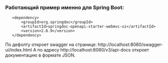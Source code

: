 ### Работающий пример именно для Spring Boot:
~~~
   <dependency>
       <groupId>org.springdoc</groupId>
       <artifactId>springdoc-openapi-starter-webmvc-ui</artifactId>
       <version>2.8.9</version>
   </dependency>
~~~

По дефолту откроет swagger на странице: http://localhost:8080/swagger-ui/index.html
А по адресу http://localhost:8080/v3/api-docs откроет документацию в формате JSON.